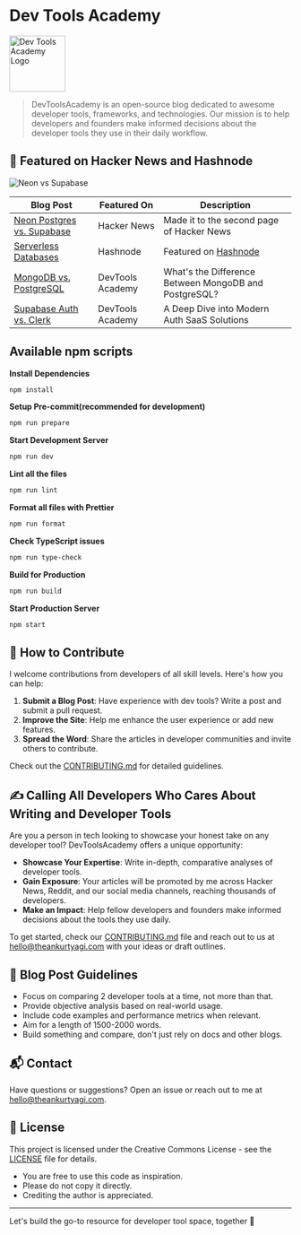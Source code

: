 # Dev Tools Academy

<img src="public/images/T.png" alt="Dev Tools Academy Logo" width="100" height="100" />

> DevToolsAcademy is an open-source blog dedicated to awesome developer tools, frameworks, and technologies. Our mission is to help developers and founders make informed decisions about the developer tools they use in their daily workflow.

## 🌟 Featured on Hacker News and Hashnode

![Neon vs Supabase](public/images/img_4.png)

| Blog Post                                                                            | Featured On      | Description                                                                     |
| ------------------------------------------------------------------------------------ | ---------------- | ------------------------------------------------------------------------------- |
| [Neon Postgres vs. Supabase](https://www.devtoolsacademy.com/blog/neon-vs-supabase)  | Hacker News      | Made it to the second page of Hacker News                                       |
| [Serverless Databases](https://www.devtoolsacademy.com/blog/state-of-databases-2024) | Hashnode         | Featured on [Hashnode](https://theankurtyagi.hashnode.dev/serverless-databases) |
| [MongoDB vs. PostgreSQL](https://www.devtoolsacademy.com/blog/mongoDB-vs-postgreSQL) | DevTools Academy | What's the Difference Between MongoDB and PostgreSQL?                           |
| [Supabase Auth vs. Clerk](https://www.devtoolsacademy.com/blog/supabase-vs-clerk)    | DevTools Academy | A Deep Dive into Modern Auth SaaS Solutions                                     |

## Available npm scripts

**Install Dependencies**

```bash
npm install
```

**Setup Pre-commit(recommended for development)**

```bash
npm run prepare
```

**Start Development Server**

```bash
npm run dev
```

**Lint all the files**

```bash
npm run lint
```

**Format all files with Prettier**

```bash
npm run format
```

**Check TypeScript issues**

```bash
npm run type-check
```

**Build for Production**

```bash
npm run build
```

**Start Production Server**

```bash
npm start
```

## 🤝 How to Contribute

I welcome contributions from developers of all skill levels. Here's how you can help:

1. **Submit a Blog Post**: Have experience with dev tools? Write a post and submit a pull request.
2. **Improve the Site**: Help me enhance the user experience or add new features.
3. **Spread the Word**: Share the articles in developer communities and invite others to contribute.

Check out the [CONTRIBUTING.md](CONTRIBUTING.md) for detailed guidelines.

## ✍️ Calling All Developers Who Cares About Writing and Developer Tools

Are you a person in tech looking to showcase your honest take on any developer tool? DevToolsAcademy offers a unique opportunity:

- **Showcase Your Expertise**: Write in-depth, comparative analyses of developer tools.
- **Gain Exposure**: Your articles will be promoted by me across Hacker News, Reddit, and our social media channels, reaching thousands of developers.
- **Make an Impact**: Help fellow developers and founders make informed decisions about the tools they use daily.

To get started, check our [CONTRIBUTING.md](CONTRIBUTING.md) file and reach out to us at <hello@theankurtyagi.com> with your ideas or draft outlines.

## 📝 Blog Post Guidelines

- Focus on comparing 2 developer tools at a time, not more than that.
- Provide objective analysis based on real-world usage.
- Include code examples and performance metrics when relevant.
- Aim for a length of 1500-2000 words.
- Build something and compare, don't just rely on docs and other blogs.

## 📬 Contact

Have questions or suggestions? Open an issue or reach out to me at [hello@theankurtyagi.com](mailto:hello@theankurtyagi.com).

## 📄 License

This project is licensed under the Creative Commons License - see the [LICENSE](LICENSE) file for details.

- You are free to use this code as inspiration.
- Please do not copy it directly.
- Crediting the author is appreciated.

---

Let's build the go-to resource for developer tool space, together 🚀
